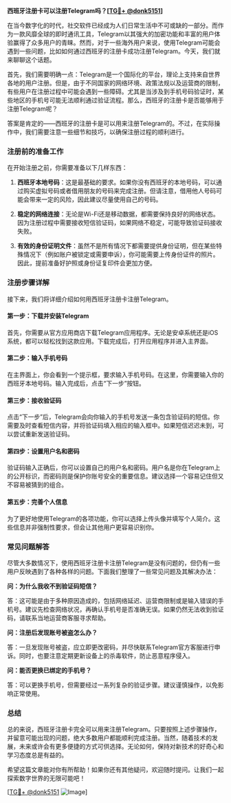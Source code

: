 **西班牙注册卡可以注册Telegram吗？[[TG💪+ @donk5151](https://t.me/s/donk5151)]**

在当今数字化的时代，社交软件已经成为人们日常生活中不可或缺的一部分。而作为一款风靡全球的即时通讯工具，Telegram以其强大的加密功能和丰富的用户体验赢得了众多用户的青睐。然而，对于一些海外用户来说，使用Telegram可能会遇到一些问题，比如如何通过西班牙的注册卡成功注册Telegram。今天，我们就来聊聊这个话题。

首先，我们需要明确一点：Telegram是一个国际化的平台，理论上支持来自世界各地的用户注册。但是，由于不同国家的网络环境、政策法规以及运营商的限制，有些用户在注册过程中可能会遇到一些障碍。尤其是当涉及到手机号码验证时，某些地区的手机号可能无法顺利通过验证流程。那么，西班牙的注册卡是否能够用于注册Telegram呢？

答案是肯定的——西班牙的注册卡是可以用来注册Telegram的。不过，在实际操作中，我们需要注意一些细节和技巧，以确保注册过程的顺利进行。

### 注册前的准备工作

在开始注册之前，你需要准备以下几样东西：

1. **西班牙本地号码**：这是最基础的要求。如果你没有西班牙的本地号码，可以通过购买虚拟号码或者借用朋友的号码来完成注册。但请注意，借用他人号码可能会带来一定的风险，因此建议尽量使用自己的号码。

2. **稳定的网络连接**：无论是Wi-Fi还是移动数据，都需要保持良好的网络状态。因为注册过程中需要接收短信验证码，如果网络不稳定，可能导致验证码接收失败。

3. **有效的身份证明文件**：虽然不是所有情况下都需要提供身份证明，但在某些特殊情况下（例如账户被锁定或需要申诉），你可能需要上传身份证件的照片。因此，提前准备好护照或身份证复印件会更加方便。

### 注册步骤详解

接下来，我们将详细介绍如何用西班牙注册卡注册Telegram。

#### 第一步：下载并安装Telegram

首先，你需要从官方应用商店下载Telegram应用程序。无论是安卓系统还是iOS系统，都可以轻松找到这款应用。下载完成后，打开应用程序并进入主界面。

#### 第二步：输入手机号码

在主界面上，你会看到一个提示框，要求输入手机号码。在这里，你需要输入你的西班牙本地号码。输入完成后，点击“下一步”按钮。

#### 第三步：接收验证码

点击“下一步”后，Telegram会向你输入的手机号发送一条包含验证码的短信。你需要及时查看短信内容，并将验证码填入相应的输入框中。如果短信迟迟未到，可以尝试重新发送验证码。

#### 第四步：设置用户名和密码

验证码输入正确后，你可以设置自己的用户名和密码。用户名是你在Telegram上的公开标识，而密码则是保护你账号安全的重要信息。建议选择一个容易记住但又不容易被猜到的组合。

#### 第五步：完善个人信息

为了更好地使用Telegram的各项功能，你可以选择上传头像并填写个人简介。这些信息并非强制性要求，但会让其他用户更容易识别你。

### 常见问题解答

尽管大多数情况下，使用西班牙注册卡注册Telegram是没有问题的，但仍有一些用户反映遇到了各种各样的问题。下面我们整理了一些常见问题及其解决办法：

**问：为什么我收不到验证码短信？**

答：这可能是由于多种原因造成的，包括网络延迟、运营商限制或是输入错误的手机号。建议先检查网络状况，再确认手机号是否准确无误。如果仍然无法收到验证码，请联系当地运营商客服寻求帮助。

**问：注册后发现账号被盗怎么办？**

答：一旦发现账号被盗，应立即更改密码，并尽快联系Telegram官方客服进行申诉。同时，也要注意定期更新设备上的杀毒软件，防止恶意程序侵入。

**问：能否更换已绑定的手机号？**

答：可以更换手机号，但需要经过一系列复杂的验证步骤。建议谨慎操作，以免影响正常使用。

### 总结

总的来说，西班牙注册卡完全可以用来注册Telegram。只要按照上述步骤操作，并留意可能出现的问题，绝大多数用户都能顺利完成注册。当然，随着技术的发展，未来或许会有更多便捷的方式可供选择。无论如何，保持对新技术的好奇心和学习态度总是有益的。

希望这篇文章能对你有所帮助！如果你还有其他疑问，欢迎随时提问。让我们一起探索数字世界的无限可能吧！

[[TG💪+ @donk5151](https://t.me/s/donk5151) ![Image](https://i.postimg.cc/rwNCRYN7/Snipaste-2025-04-30-17-27-05.png)]